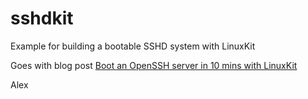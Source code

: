 # sshdkit

Example for building a bootable SSHD system with LinuxKit

Goes with blog post [Boot an OpenSSH server in 10 mins with LinuxKit](http://blog.alexellis.io/boot-linuxkit-in-10-mins/)

Alex
